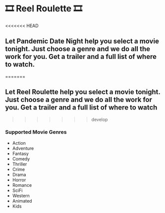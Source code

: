 # 🎞️ Reel Roulette 🎞️

<<<<<<< HEAD
## Let Pandemic Date Night help you select a movie tonight. Just choose a genre and we do all the work for you. Get a trailer and a full list of where to watch.
=======
## Let Reel Roulette help you select a movie tonight. Just choose a genre and we do all the work for you. Get a trailer and a full list of where to watch
>>>>>>> develop

### Supported Movie Genres

- Action
- Adventure
- Fantasy
- Comedy
- Thriller
- Crime
- Drama
- Horror
- Romance
- SciFi
- Western
- Animated
- Kids
